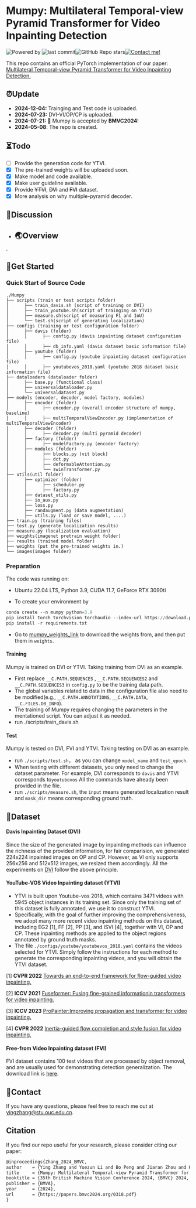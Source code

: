 # Mumpy: Multilateral Temporal-view Pyramid Transformer for Video Inpainting Detection

![Powered by](https://img.shields.io/badge/Based_on-Pytorch-blue?logo=pytorch) ![last commit](https://img.shields.io/github/last-commit/yuxiaoxiangyong/Mumpy)![GitHub Repo stars](https://img.shields.io/github/stars/yuxiaoxiangyong/Mumpy)[![Contact me!](https://img.shields.io/badge/Official%20-Yes-1abc9c.svg)](https://GitHub.com/yuxiaoxiangyong)

This repo contains an official PyTorch implementation of our paper: [Multilateral Temporal-view Pyramid Transformer for Video Inpainting Detection.](https://arxiv.org/abs/2404.11054)

## ⏰Update

- **2024-12-04:** Trainging and Test code is uploaded.
- **2024-07-23:** DVI-VI/OP/CP is uploaded.
- **2024-07-21:** 📢 Mumpy is accepted by **BMVC2024**!
- **2024-05-08**: The repo is created.

## ⏳Todo

- [ ] Provide the generation code for YTVI.
- [x] The pre-trained weights will be uploaded soon.
- [x] Make model and code available.
- [x] Make user guideline available.
- [x] Provide ~~YTVI~~, ~~DVI~~ and ~~FVI~~ dataset.
- [x] More analysis on why multiple-pyramid decoder.

## 💬Discussion

- ## 🌏Overview

<img src=".\images\overview.png" style="zoom: 25%;" />

## 🌄Get Started

### Quick Start of Source Code

```
./Mumpy
├── scripts (train or test scripts folder)
│      ├── train_davis.sh (script of training on DVI)
│      ├── train_youtube.sh(script of trainging on YTVI)
│      ├── measure.sh(script of measuring F1 and IoU)
│      └── test.sh(script of generating localization)
├── configs (training or test configuration folder)
│      ├── davis (folder)
│      │      ├── config.py (davis inpainting dataset configuration file)
│      │      ├── db_info.yaml (davis dataset basic information file)
│      ├── youtube (folder)
│      │      ├── config.py (youtube inpainting dataset configuration file)
│      │      ├── youtubevos_2018.yaml (youtube 2018 dataset basic information file)
├── dataloaders (dataloader folder)
│      ├── base.py (functional class)
│      ├── universaldataloader.py
│      └── universaldataset.py
├── models (encoder, decoder, model factory, modules)
│      ├── encoder (folder)
│      │      ├── encoder.py (overall encoder structure of mumpy, baseline)
│      │      ├── multiTemporalViewEncoder.py (implementation of multiTemporalViewEncoder)
│      ├── decoder (folder)
│      │      ├── decoder.py (multi pyramid decoder)
│      ├── factory (folder)
│      │      ├── modelFactory.py (encoder factory)
│      ├── modules (folder)
│      │      ├── blocks.py (vit block)
│      │      ├── dct.py
│      │      ├── deformableAttention.py
│      │      └── swinTransformer.py
├── utils(util folder)
│      ├── optimizer (folder)
│      │      ├── scheduler.py
│      │      ├── factory.py
│      ├── dataset_utils.py
│      ├── io_aux.py
│      ├── loss.py
│      ├── randaugment.py (data augmentation)
│      ├── utils.py (load or save model, ....)
├── train.py (training files)
├── test.py (generate localization results)
├── measure.py (localization evaluation)
├── weights(imagenet pretrain weight folder)
├── results (trained model folder)
├── weights (put the pre-trained weights in.)
└── images(images folder)
```

### Preparation

The code was running on:

* Ubuntu 22.04 LTS, Python 3.9,  CUDA 11.7, GeForce RTX 3090ti

- To create your environment by

```python
conda create --n mumpy python=3.9
pip install torch torchvision torchaudio --index-url https://download.pytorch.org/whl/cu117
pip install -r requirements.txt
```

- Go to [mumpy_weights_link](https://drive.google.com/file/d/1gpxMheyI8KfeSgMwye_J8TONuk8A-AIe/view?usp=sharing) to download the weights from, and then put them in `weights`.

#### Training

Mumpy is trained on DVI or YTVI. Taking training from DVI as an example.

- First replace `__C.PATH.SEQUENCES` , `__C.PATH.SEQUENCES2` and  `__C.PATH.SEQUENCES3` in `config.py` to be the training data path.
- The global variables related to data in the configuration file also need to be modified(e.g., `__C.PATH.ANNOTATIONS`, `__C.PATH.DATA`, `__C.FILES.DB_INFO`).
- The training of Mumpy requires changing the parameters in the mentationed script. You can adjust it as needed.
- run ./scripts/train_davis.sh

#### Test

Mumpy is tested on DVI, FVI and YTVI. Taking testing on DVI as an example.

- run `./scripts/test.sh`， as you can change `model_name` and `test_epoch`.
- When testing with different datasets, you only need to change the dataset parameter. For example, DVI corresponds to `davis`  and YTVI corresponds to`youtubevos` All the commands have already been provided in the file.
- run `./scripts/measure.sh`, the `input` means generated localization result and `mask_dir` means corresponding ground truth.

## 📑Dataset

#### Davis Inpainting Dataset (DVI)

Since the size of the generated image by inpainting methods can influence the richness of the provided  information, for fair comparision, we generated 224x224 inpainted images on OP and CP. However, as VI only supports 256x256 and 512x512 images, we resized them accordingly. All the experiments on [DVI](https://drive.google.com/file/d/1bEtMe4lGwKhIjT9CYEfCyBohxU-DrGOj/view?usp=drive_link) follow the above principle.

#### YouTube-VOS Video Inpainting dataset (YTVI)

- YTVI is built upon Youtube-vos 2018, which contains 3471 videos with 5945 object instances in its training set. Since only the training set of this dataset is fully annotated, we use it to construct YTVI.
- Specifically, with the goal of further improving the comprehensiveness, we adopt many more recent video inpainting methods on this dataset, including EG2 [1], FF [2], PP [3], and ISVI [4], together with VI, OP and CP. These inpainting methods are applied to the object regions annotated by ground truth masks.
- The file `./configs/youtube/youtubevos_2018.yaml` contains the videos selected for YTVI. Simply follow the instructions for each method to generate the corresponding inpainting videos, and you will obtain the YTVI dataset.

[1] **CVPR 2022** [Towards an end-to-end framework for flow-guided video inpainting.](https://github.com/MCG-NKU/E2FGVI)

[2] **ICCV 2021** [Fuseformer: Fusing fine-grained informationin transformers for video inpainting.](https://github.com/ruiliu-ai/FuseFormer)

[3] **ICCV 2023** [ProPainter:Improving propagation and transformer for video inpainting.](https://github.com/sczhou/ProPainter)

[4] **CVPR 2022** [Inertia-guided flow completion and style fusion for video inpainting.](https://github.com/hitachinsk/ISVI)

#### Free-from Video Inpainting dataset (FVI)

FVI dataset contains 100 test videos that are processed by object removal, and are usually used for demonstrating detection generalization. The download link is [here](https://drive.google.com/file/d/1V7CIZWwt2RV2m0-s5fnkZDtRayRK2Dfv/view?usp=sharing).

## 📧Contact

If you have any questions, please feel free to reach me out at yingzhang@stu.ouc.edu.cn.

## Citation

If you find our repo useful for your research, please consider citing our paper:

```latex
@inproceedings{Zhang_2024_BMVC,
author    = {Ying Zhang and Yuezun Li and Bo Peng and Jiaran Zhou and Huiyu Zhou and Junyu Dong},
title     = {Mumpy: Multilateral Temporal-view Pyramid Transformer for Video Inpainting Detection},
booktitle = {35th British Machine Vision Conference 2024, {BMVC} 2024, Glasgow, UK, November 25-28, 2024},
publisher = {BMVA},
year      = {2024},
url       = {https://papers.bmvc2024.org/0318.pdf}
}
```

